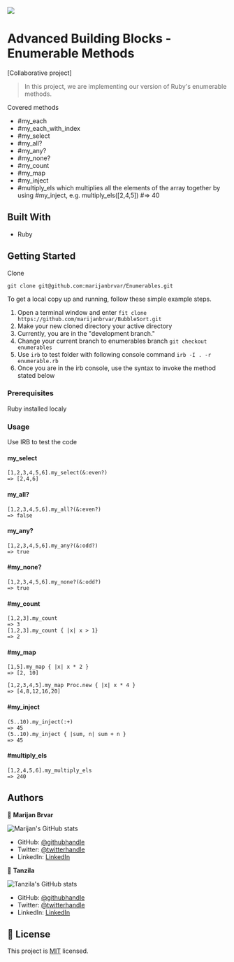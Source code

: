 ![](https://img.shields.io/badge/Microverse-blueviolet)

# Advanced Building Blocks - Enumerable Methods

[Collaborative project]

> In this project, we are implementing our version of Ruby's enumerable methods.

Covered methods

- #my_each
- #my_each_with_index
- #my_select
- #my_all?
- #my_any?
- #my_none?
- #my_count
- #my_map
- #my_inject
- #multiply_els which multiplies all the elements of the array together by using #my_inject, e.g. multiply_els([2,4,5]) #=> 40

## Built With

- Ruby

## Getting Started

Clone

```git
git clone git@github.com:marijanbrvar/Enumerables.git
```

To get a local copy up and running, follow these simple example steps.


1. Open a terminal window and enter `fit clone https://github.com/marijanbrvar/BubbleSort.git`
2. Make your new cloned directory your active directory
3. Currently, you are in the "development branch."
4. Change your current branch to enumerables branch `git checkout enumerables`
5. Use `irb` to test folder with following console command `irb -I . -r enumerable.rb`
6. Once you are in the irb console, use the syntax to invoke the method stated below

### Prerequisites

Ruby installed localy

### Usage

Use IRB to test the code
#### my_select

```irb
[1,2,3,4,5,6].my_select(&:even?)
=> [2,4,6]
```

#### my_all?

```irb
[1,2,3,4,5,6].my_all?(&:even?)
=> false
```

#### my_any?

```irb
[1,2,3,4,5,6].my_any?(&:odd?)
=> true
```

#### #my_none?

```irb
[1,2,3,4,5,6].my_none?(&:odd?)
=> true
```

#### #my_count

```irb
[1,2,3].my_count
=> 3
[1,2,3].my_count { |x| x > 1}
=> 2
```

#### #my_map

```irb
[1,5].my_map { |x| x * 2 }
=> [2, 10]

[1,2,3,4,5].my_map Proc.new { |x| x * 4 }
=> [4,8,12,16,20]
```

#### #my_inject

```irb
(5..10).my_inject(:+)
=> 45
(5..10).my_inject { |sum, n| sum + n }
=> 45
```

#### #multiply_els

```irb
[1,2,4,5,6].my_multiply_els
=> 240
```

## Authors

👤 **Marijan Brvar**

![Marijan's GitHub stats](https://github-readme-stats.vercel.app/api?username=marijanbrvar&count_private=true&theme=dark&show_icons=true)


- GitHub: [@githubhandle](https://github.com/marijanbrvar)
- Twitter: [@twitterhandle](https://twitter.com/marijanbrvar)
- LinkedIn: [LinkedIn](https://linkedin.com/in/marijanbrvar)

👤 **Tanzila**

![Tanzila's GitHub stats](https://github-readme-stats.vercel.app/api?username=tanzila-abedin&count_private=true&theme=dark&show_icons=true)

- GitHub: [@githubhandle](https://github.com/tanzila-abedin)
- Twitter: [@twitterhandle](https://twitter.com/TanzilaAbedin)
- LinkedIn: [LinkedIn](https://www.linkedin.com/in/tanzila-abedin-331440b2/)

## 📝 License

This project is [MIT](LICENSE) licensed.
